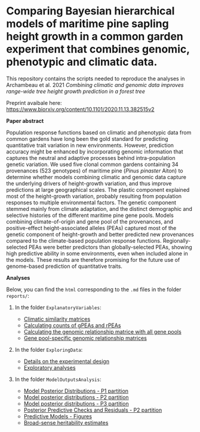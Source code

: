 
# Comparing Bayesian hierarchical models of maritime pine sapling height growth in a common garden experiment that combines genomic, phenotypic and climatic data.

This repository contains the scripts needed to reproduce the analyses in Archambeau et al. 2021 *Combining climatic and genomic data improves
range-wide tree height growth prediction in a forest tree*

Preprint avaibale here: https://www.biorxiv.org/content/10.1101/2020.11.13.382515v2


**Paper abstract**

Population response functions based on climatic and phenotypic data from common gardens have long been the gold standard for predicting quantitative trait variation in new environments. However, prediction accuracy might be enhanced by incorporating genomic information that captures the neutral and adaptive processes behind intra-population genetic variation. We used five clonal common gardens containing 34 provenances (523 genotypes) of maritime pine (*Pinus pinaster* Aiton) to determine whether models combining climatic and genomic data capture the underlying drivers of height-growth variation, and thus improve predictions at large geographical scales. The plastic component explained most of the height-growth variation, probably resulting from population responses to multiple environmental factors. The genetic component stemmed mainly from climate adaptation, and the distinct demographic and selective histories of the different maritime pine gene pools. Models combining climate-of-origin and gene pool of the provenances, and positive-effect height-associated alleles (PEAs) captured most of the genetic component of height-growth and better predicted new provenances compared to the climate-based population response functions. Regionally-selected PEAs were better predictors than globally-selected PEAs, showing high predictive ability in some environments, even when included alone in the models. These results are therefore promising for the future use of genome-based prediction of quantitative traits.


**Analyses**

Below, you can find the `html` corresponding to the `.md` files in the folder `reports/`:

1. In the folder `ExplanatoryVariables`: 

    - [Climatic similarity matrices](https://juliettearchambeau.github.io/HeightPinpinClonapin/ClimSimMatrices.html)
    - [Calculating counts of gPEAs and rPEAs](https://juliettearchambeau.github.io/HeightPinpinClonapin/CalculatingGPEAandRPEA.html)
    - [Calculating the genomic relationship matrice with all gene pools](https://juliettearchambeau.github.io/HeightPinpinClonapin/GenomicRelationshipMatrices.html)
    - [Gene pool-specific genomic relationship matrices](https://juliettearchambeau.github.io/HeightPinpinClonapin/GenePoolSpecificKinshipMatrix.html)
    
2. In the folder `ExploringData`:

    - [Details on the experimental design](https://juliettearchambeau.github.io/HeightPinpinClonapin/DetailsExperimentalDesign.html)
    - [Exploratory analyses](https://juliettearchambeau.github.io/HeightPinpinClonapin/ExploratoryAnalyses.html)

3. In the folder `ModelOutputsAnalysis`:

    - [Model Posterior Distributions - P1 partition](https://juliettearchambeau.github.io/HeightPinpinClonapin/ModelPosteriorDistributionsP1.html)
    - [Model posterior distributions - P2 partition](https://juliettearchambeau.github.io/HeightPinpinClonapin/ModelPosteriorDistributionsP2.html)
    - [Model posterior distributions - P3 partition](https://juliettearchambeau.github.io/HeightPinpinClonapin/ModelPosteriorDistributionsP3.html)
    - [Posterior Predictive Checks and Residuals - P2 partition](https://juliettearchambeau.github.io/HeightPinpinClonapin/PosteriorPredictiveChecks.html)
    - [Predictive Models - Figures](https://juliettearchambeau.github.io/HeightPinpinClonapin/PosteriorPredictiveFigures.html)
    - [Broad-sense heritability estimates](https://juliettearchambeau.github.io/HeightPinpinClonapin/EstimatingHeritability.html)
    